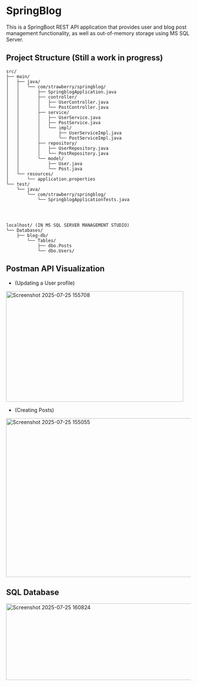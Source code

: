 # SpringBlog

This is a SpringBoot REST API application that provides user and blog post management functionality, as well as out-of-memory storage using MS SQL Server.

## Project Structure (Still a work in progress)
```
src/
├── main/
│   ├── java/
│   │   └── com/strawberry/springblog/
│   │       ├── SpringblogApplication.java
│   │       ├── controller/
│   │       │   ├── UserController.java
│   │       │   └── PostController.java
│   │       ├── service/
│   │       │   ├── UserService.java
│   │       │   ├── PostService.java
│   │       │   └── impl/
│   │       │       ├── UserServiceImpl.java
│   │       │       └── PostServiceImpl.java
│   │       ├── repository/
│   │       │   ├── UserRepository.java
│   │       │   └── PostRepository.java
│   │       └── model/
│   │           ├── User.java
│   │           └── Post.java
│   └── resources/
│       └── application.properties
└── test/
    └── java/
        └── com/strawberry/springblog/
            └── SpringblogApplicationTests.java




localhost/ (IN MS SQL SERVER MANAGEMENT STUDIO)
└── Databases/
    ├── blog-db/
        └── Tables/
            ├── dbo.Posts
            └── dbo.Users/
```
## Postman API Visualization


- (Updating a User profile)

<img width="483" height="302.5" alt="Screenshot 2025-07-25 155708" src="https://github.com/user-attachments/assets/ebabbbe2-981e-43fe-a786-1dc365f7ef0a" />


- (Creating Posts)

<img width="514.5" height="434" alt="Screenshot 2025-07-25 155055" src="https://github.com/user-attachments/assets/5401eca8-0d22-44f0-afde-7f6a1bdbce9d" />


## SQL Database


<img width="747.5" height="209.5" alt="Screenshot 2025-07-25 160824" src="https://github.com/user-attachments/assets/b38087dd-9ea1-4a14-b7a7-2a581fc7f0b2" />

